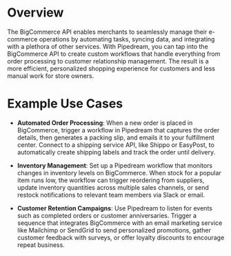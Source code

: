 # Overview

The BigCommerce API enables merchants to seamlessly manage their e-commerce operations by automating tasks, syncing data, and integrating with a plethora of other services. With Pipedream, you can tap into the BigCommerce API to create custom workflows that handle everything from order processing to customer relationship management. The result is a more efficient, personalized shopping experience for customers and less manual work for store owners.

# Example Use Cases

- **Automated Order Processing**: When a new order is placed in BigCommerce, trigger a workflow in Pipedream that captures the order details, then generates a packing slip, and emails it to your fulfillment center. Connect to a shipping service API, like Shippo or EasyPost, to automatically create shipping labels and track the order until delivery.

- **Inventory Management**: Set up a Pipedream workflow that monitors changes in inventory levels on BigCommerce. When stock for a popular item runs low, the workflow can trigger reordering from suppliers, update inventory quantities across multiple sales channels, or send restock notifications to relevant team members via Slack or email.

- **Customer Retention Campaigns**: Use Pipedream to listen for events such as completed orders or customer anniversaries. Trigger a sequence that integrates BigCommerce with an email marketing service like Mailchimp or SendGrid to send personalized promotions, gather customer feedback with surveys, or offer loyalty discounts to encourage repeat business.
